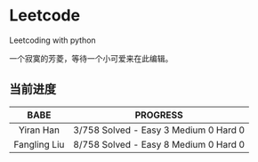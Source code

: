# Leetcode
Leetcoding with python

一个寂寞的芳菱，等待一个小可爱来在此编辑。


## 当前进度

|     BABE      | PROGRESS                              |
| :-----------: | ------------------------------------- |
|   Yiran Han   | 3/758 Solved - Easy 3 Medium 0 Hard 0 |
| Fangling Liu  | 8/758 Solved - Easy 8 Medium 0 Hard 0 |


